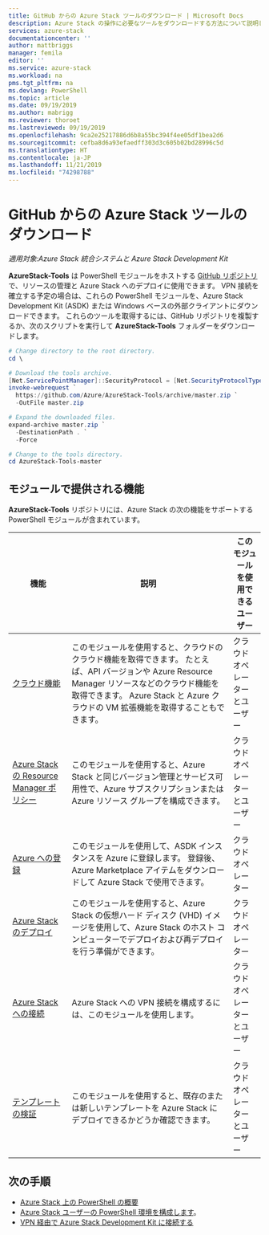 ```yaml
---
title: GitHub からの Azure Stack ツールのダウンロード | Microsoft Docs
description: Azure Stack の操作に必要なツールをダウンロードする方法について説明します。
services: azure-stack
documentationcenter: ''
author: mattbriggs
manager: femila
editor: ''
ms.service: azure-stack
ms.workload: na
pms.tgt_pltfrm: na
ms.devlang: PowerShell
ms.topic: article
ms.date: 09/19/2019
ms.author: mabrigg
ms.reviewer: thoroet
ms.lastreviewed: 09/19/2019
ms.openlocfilehash: 9ca2e25217886d6b8a55bc394f4ee05df1bea2d6
ms.sourcegitcommit: cefba8d6a93efaedff303d3c605b02bd28996c5d
ms.translationtype: HT
ms.contentlocale: ja-JP
ms.lasthandoff: 11/21/2019
ms.locfileid: "74298788"
---
```

# <a name="download-azure-stack-tools-from-github"></a>GitHub からの Azure Stack ツールのダウンロード

*適用対象:Azure Stack 統合システムと Azure Stack Development Kit*

**AzureStack-Tools** は PowerShell モジュールをホストする [GitHub リポジトリ](https://github.com/Azure/AzureStack-Tools)で、リソースの管理と Azure Stack へのデプロイに使用できます。 VPN 接続を確立する予定の場合は、これらの PowerShell モジュールを、Azure Stack Development Kit (ASDK) または Windows ベースの外部クライアントにダウンロードできます。 これらのツールを取得するには、GitHub リポジトリを複製するか、次のスクリプトを実行して **AzureStack-Tools** フォルダーをダウンロードします。

```powershell
# Change directory to the root directory.
cd \

# Download the tools archive.
[Net.ServicePointManager]::SecurityProtocol = [Net.SecurityProtocolType]::Tls12 
invoke-webrequest `
  https://github.com/Azure/AzureStack-Tools/archive/master.zip `
  -OutFile master.zip

# Expand the downloaded files.
expand-archive master.zip `
  -DestinationPath . `
  -Force

# Change to the tools directory.
cd AzureStack-Tools-master

```

## <a name="functionality-provided-by-the-modules"></a>モジュールで提供される機能

**AzureStack-Tools** リポジトリには、Azure Stack の次の機能をサポートする PowerShell モジュールが含まれています。  

| 機能 | 説明 | このモジュールを使用できるユーザー |
| --- | --- | --- |
| [クラウド機能](../user/azure-stack-validate-templates.md) | このモジュールを使用すると、クラウドのクラウド機能を取得できます。 たとえば、API バージョンや Azure Resource Manager リソースなどのクラウド機能を取得できます。 Azure Stack と Azure クラウドの VM 拡張機能を取得することもできます。 | クラウド オペレーターとユーザー |
| [Azure Stack の Resource Manager ポリシー](../user/azure-stack-policy-module.md) | このモジュールを使用すると、Azure Stack と同じバージョン管理とサービス可用性で、Azure サブスクリプションまたは Azure リソース グループを構成できます。 | クラウド オペレーターとユーザー |
| [Azure への登録](azure-stack-registration.md ) | このモジュールを使用して、ASDK インスタンスを Azure に登録します。 登録後、Azure Marketplace アイテムをダウンロードして Azure Stack で使用できます。 | クラウド オペレーター |
| [Azure Stack のデプロイ](../asdk/asdk-install.md) | このモジュールを使用すると、Azure Stack の仮想ハード ディスク (VHD) イメージを使用して、Azure Stack のホスト コンピューターでデプロイおよび再デプロイを行う準備ができます。 | クラウド オペレーター|
| [Azure Stack への接続](azure-stack-powershell-install.md) | Azure Stack への VPN 接続を構成するには、このモジュールを使用します。 | クラウド オペレーターとユーザー |
| [テンプレートの検証](../user/azure-stack-validate-templates.md) | このモジュールを使用すると、既存のまたは新しいテンプレートを Azure Stack にデプロイできるかどうか確認できます。 | クラウド オペレーターとユーザー|

## <a name="next-steps"></a>次の手順

- [Azure Stack 上の PowerShell の概要](../user/azure-stack-powershell-overview.md)
- [Azure Stack ユーザーの PowerShell 環境を構成します](../user/azure-stack-powershell-configure-user.md)。
- [VPN 経由で Azure Stack Development Kit に接続する](../asdk/asdk-connect.md)
